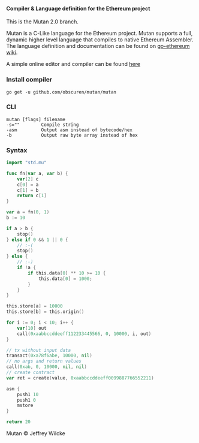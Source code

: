 #### Compiler & Language definition for the Ethereum project

This is the Mutan 2.0 branch.

Mutan is a C-Like language for the Ethereum project. Mutan supports a
full, dynamic higher level language that compiles to native
Ethereum Assembler. The language definition and documentation
can be found on [go-ethereum wiki](https://github.com/ethereum/go-ethereum/wiki/Mutan).

A simple online editor and compiler can be found [here](http://mutan.jeffew.com)

### Install compiler

`go get -u github.com/obscuren/mutan/mutan`

### CLI

```
mutan [flags] filename
-s=""        Compile string
-asm         Output asm instead of bytecode/hex
-b           Output raw byte array instead of hex
```


### Syntax

```go
import "std.mu"

func fn(var a, var b) {
	var[2] c
	c[0] = a
	c[1] = b
	return c[1]
}

var a = fn(0, 1)
b := 10

if a > b {
    stop()
} else if 0 && 1 || 0 {
    // :-(
    stop()
} else {
    // :-)
    if !a {
        if this.data[0] ** 10 >= 10 {
            this.data[0] = 1000;
        }
    }
}

this.store[a] = 10000
this.store[b] = this.origin()

for i := 0; i < 10; i++ {
    var[10] out
    call(0xaabbccddeeff112233445566, 0, 10000, i, out)
}

// tx without input data
transact(0xa78f6abe, 10000, nil)
// no args and return values
call(0xab, 0, 10000, nil, nil)
// create contract
var ret = create(value, 0xaabbccddeeff0099887766552211)

asm {
    push1 10
    push1 0
    mstore
}

return 20
```

Mutan &copy; Jeffrey Wilcke
